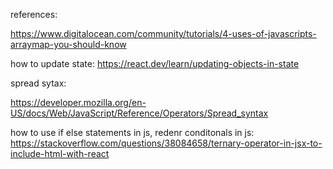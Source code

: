 references:

https://www.digitalocean.com/community/tutorials/4-uses-of-javascripts-arraymap-you-should-know

how to update state:
https://react.dev/learn/updating-objects-in-state

spread sytax:

https://developer.mozilla.org/en-US/docs/Web/JavaScript/Reference/Operators/Spread_syntax


how to use if else statements in js, redenr conditonals in js:
https://stackoverflow.com/questions/38084658/ternary-operator-in-jsx-to-include-html-with-react


